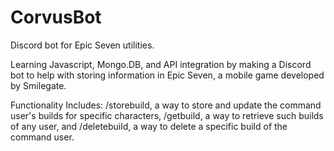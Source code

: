# CorvusBot
Discord bot for Epic Seven utilities.

Learning Javascript, Mongo.DB, and API integration by making a Discord bot to help with storing
information in Epic Seven, a mobile game developed by Smilegate.

Functionality Includes:
/storebuild, a way to store and update the command user's builds for specific characters, 
/getbuild, a way to retrieve such builds of any user, and 
/deletebuild, a way to delete a specific build of the command user.
